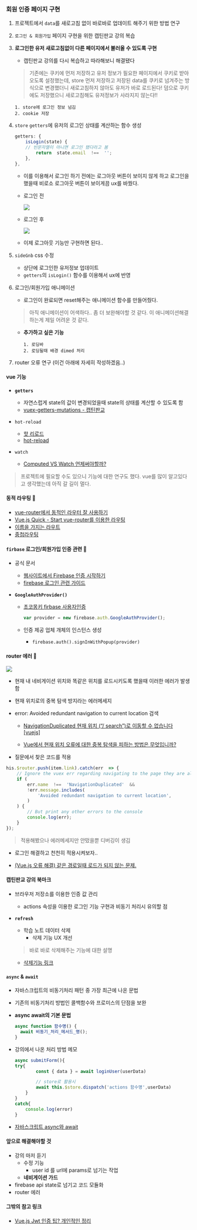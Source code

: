 
### 회원 인증 페이지 구현 
1. 프로젝트에서 ```data```를 새로고침 없이 바로바로 업데이트 해주기 위한 방법 연구
2. ```로그인 & 회원가입``` 페이지 구현을 위한 캡틴판교 강의 복습
3. **로그인한 유저 새로고침없이 다른 페이지에서 불러올 수 있도록 구현**
	- 캡틴판교 강의를 다시 복습하고 따라해보니 해결됐다
	> 기존에는 쿠키에 먼저 저장하고 유저 정보가 필요한 페이지에서 쿠키로 받아오도록 설정했는데, store 먼저 저장하고 저장된 data를 쿠키로 넘겨주는 방식으로 변경했더니 새로고침하지 않아도 유저가 바로 로드된다! 덤으로 쿠키에도 저장했으니 새로고침해도 유저정보가 사라지지 않는다!!
	```
	1. store에 로그인 정보 넘김
	2. cookie 저장
	```
4. ```store``` ```getters```에 유저의 로그인 상태를 계산하는 함수 생성
	```js
	getters: {
		isLogin(state) {
		// 빈문자열이 아니면 로그인 됐다라고 봄
			return  state.email  !==  '';
		},
	},
	```
	- 이를 이용해서 로그인 하기 전에는 로그아웃 버튼이 보이지 않게 하고 로그인을 했을때 비로소 로그아웃 버튼이 보이게끔 ux를 바꿨다.

	- 로그인 전

		<img src="./images/moneyboo01.png">

	- 로그인 후

		<img src="./images/moneyboo02.png">

	- 이제 로그아웃 기능만 구현하면 된다..
5. ```sideGnb``` css 수정
	- 상단에 로그인한 유저정보 업데이트
	- ```getters```의 ```isLogin()``` 함수를 이용해서 ux에 반영

6. 로그인/회원가입 애니메이션 
	- 로그인이 완료되면 reset해주는 애니메이션 함수를 만들어줬다.
	> 아직 애니메이션이 어색하다.. 좀 더 보완해야할 것 같다. 이 애니메이션해결하는게 제일 어려운 것 같다. 
	- **추가하고 싶은 기능**
		```
		1. 로딩바
		2. 로딩될때 배경 dimed 처리
		```
7. router 오류 연구 (이건 아래에 자세히 작성하겠음..)

#### vue 기능
- **```getters```**

	- 자연스럽게 state의 값이 변경되었을때 state의 상태를 계산할 수 있도록 함
	- [vuex-getters-mutations - 캡틴판교](https://joshua1988.github.io/web-development/vuejs/vuex-getters-mutations/)

- ```hot-reload```

	- [핫 리로드](https://vue-loader-v14.vuejs.org/kr/features/hot-reload.html)
	- [hot-reload](https://vue-loader.vuejs.org/guide/hot-reload.html)
- ```watch```
	- [Computed VS Watch 언제써야할까?](https://medium.com/@hozacho/%EB%A7%A8%EB%95%85%EC%97%90vuejs-computed-vs-watch-%EC%96%B8%EC%A0%9C%EC%8D%A8%EC%95%BC%ED%95%A0%EA%B9%8C-d25316c4ef42)

> 프로젝트에 필요할 수도 있으니 기능에 대한 연구도 했다. vue를 많이 알고있다고 생각했는데 아직 갈 길이 멀다.

#### 동적 라우팅 📌
- [vue-router에서 동적인 라우터 잘 사용하기](https://ashnamuh.netlify.app/posts/using-vue-dynamic-router-well/)
- [Vue.js Quick - Start vue-router를 이용한 라우팅](https://mkki.github.io/vue.js/2018/06/12/start-vuejs-12.html)
- [이름을 가지는 라우트](https://router.vuejs.org/kr/guide/essentials/named-routes.html)
- [중첩라우팅](https://www.daleseo.com/react-router-nested/)

#### ```firbase``` 로그인/회원가입 인증 관련 📌
- 공식 문서
	- [웹사이트에서 Firebase 인증 시작하기](https://firebase.google.com/docs/auth/web/start?hl=ko)
	- [firebase 로그인 관련 가이드](https://firebase.google.com/docs/auth/web/manage-users?authuser=0)

- **```GoogleAuthProvider()```**

	- [초코몽키 firbase 사용자인증](https://wayhome25.github.io/firebase/2017/02/16/03_firebase_Authentication/)
	
		```js
		var provider = new firebase.auth.GoogleAuthProvider();
		```
		
	- 인증 제공 업체 개체의 인스턴스 생성 

		- ```firebase.auth().signInWithPopup(provider)```


#### router 에러 📌

<img src="./images/routerError.PNG">

- 현재 내 네비게이션 위치와 똑같은 위치를 로드시키도록 했을때 이러한 에러가 발생함

- 현재 위치로의 중복 탐색 방지라는 에러메세지
- error: Avoided redundant navigation to current location 검색
	- [NavigationDuplicated 현재 위치 (“/ search”)로 이동할 수 없습니다 [vuejs]](https://stackoverflow.com/questions/57837758/navigationduplicated-navigating-to-current-location-search-is-not-allowed)

	- [Vue에서 현재 위치 오류에 대한 중복 탐색을 피하는 방법은 무엇입니까?](https://stackoverflow.com/questions/62462276/how-to-solve-avoided-redundant-navigation-to-current-location-error-in-vue)
- 질문에서 찾은 코드를 적용


```js
his.$router.push(item.link).catch(err  => {
	// Ignore the vuex err regarding navigating to the page they are already on.
	if (
		err.name  !==  'NavigationDuplicated'  &&
		!err.message.includes(
			'Avoided redundant navigation to current location',
		)
	) {
		// But print any other errors to the console
		console.log(err);
	}
});
```

> 적용해봤으나 에러메세지만 안떴을뿐 디버깅이 생김

- 로그인 해결하고 천천히 적용시켜보자..

- [(Vue.js 오류 해결) 같은 경로일때 로드가 되지 않는 문제.](https://focuspro.tistory.com/7)




#### 캡틴판교 강의 북마크
- 브라우저 저장소를 이용한 인증 값 관리
	- actions 속성을 이용한 로그인 기능 구현과 비동기 처리시 유의할 점

- **```refresh```**
	- 학습 노트 데이터 삭제
		- 삭제 기능 UX 개선
	> 바로 바로 삭제해주는 기능에 대한 설명
	- [삭제기능 링크](https://www.inflearn.com/course/vue-js-%EB%81%9D%EB%82%B4%EA%B8%B0-%EC%BA%A1%ED%8B%B4%ED%8C%90%EA%B5%90/lecture/32126?tab=curriculum&speed=1.5)

#### ```async``` & ```await```
- 자바스크립트의 비동기처리 패턴 중  가장 최근에 나온 문법

- 기존의 비동기처리 방법인 콜백함수와 프로미스의 단점을 보완

- **async await의 기본 문법**
	```js
	async function 함수명() {
	  await 비동기_처리_메서드_명();
	}
	```
- 강의에서 나온 처리 방법 메모	
	```js
	async submitForm(){
	try{
			const { data } = await loginUser(userData)

			// store로 활용시
			await this.$store.dispatch('actions 함수명',userData)
		}
	}
	catch{
		console.log(error)
	}
	```
- [자바스크립트 async와 await](https://joshua1988.github.io/web-development/javascript/js-async-await/)



#### 앞으로 해결해야할 것
- 강의 마저 듣기
	- 수정 기능
		- user id 를 url에 params로 넘기는 작업
	- **네비게이션 가드**
- firebase api state로 넘기고 코드 모듈화
- router 에러 



#### 그밖의 참고 링크
- [Vue.js Jwt 인증 팁? 개인적인 정리](https://focuspro.tistory.com/14)



